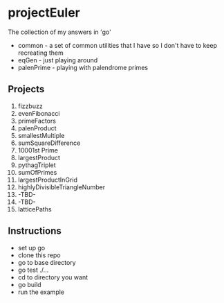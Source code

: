 # projectEuler
The collection of my answers in 'go'

* common - a set of common utilities that I have so I don't have to keep
  recreating them
* eqGen - just playing around
* palenPrime - playing with palendrome primes

## Projects
1. fizzbuzz
2. evenFibonacci
3. primeFactors
4. palenProduct
5. smallestMultiple
6. sumSquareDifference
7. 10001st Prime
8. largestProduct
9. pythagTriplet
10. sumOfPrimes
11. largestProductInGrid
12. highlyDivisibleTriangleNumber
13. -TBD-
14. -TBD-
15. latticePaths

## Instructions
* set up go
* clone this repo
* go to base directory
* go test ./...
* cd to directory you want
* go build
* run the example
